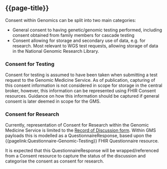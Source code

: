 ## {{page-title}}

Consent within Genomics can be split into two main categories:
* General consent to having genetic/genomic testing performed, including consent obtained from family members for cascade testing
* Consent allowing for storage and secondary use of data, e.g. for research. Most relevant to WGS test requests, allowing storage of data in the National Genomic Research Library.

### Consent for Testing

Consent for testing is assumed to have been taken when submitting a test request to the Genomic Medicine Service. As of publication, capturing of this consent information is not considered in scope for storage in the central broker, however, this information can be represented using FHIR Consent resources. Guidance on how this information should be captured if general consent is later deemed in scope for the GMS.

### Consent for Research

Currently, representation of Consent for Research within the Genomic Medicine Service is limited to the [Record of Discussion form](https://github.com/NHSDigital/NHSDigital-FHIR-Genomics-ImplementationGuide/blob/04ab4bc353a3c002613c422ecfc9aea6ab38c1c7/documents/nhs-genomic-medicine-service-record-of-discussion-form.pdf). Within GMS payloads this is modelled as a QuestionnaireResponse, based upon the {{pagelink:Questionnaire-Genomic-Testing}} FHIR Questionnaire resource.

It is expected that this QuestionnaireResponse will be wrapped/referenced from a Consent resource to capture the status of the discussion and categorise the consent as consent for research.